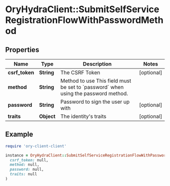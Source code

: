 # OryHydraClient::SubmitSelfServiceRegistrationFlowWithPasswordMethod

## Properties

| Name | Type | Description | Notes |
| ---- | ---- | ----------- | ----- |
| **csrf_token** | **String** | The CSRF Token | [optional] |
| **method** | **String** | Method to use  This field must be set to &#x60;password&#x60; when using the password method. |  |
| **password** | **String** | Password to sign the user up with | [optional] |
| **traits** | **Object** | The identity&#39;s traits | [optional] |

## Example

```ruby
require 'ory-client-client'

instance = OryHydraClient::SubmitSelfServiceRegistrationFlowWithPasswordMethod.new(
  csrf_token: null,
  method: null,
  password: null,
  traits: null
)
```


